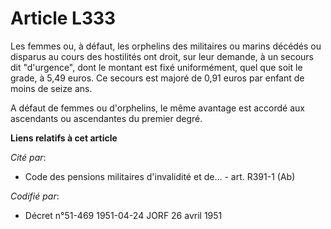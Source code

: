 # Article L333

Les femmes ou, à défaut, les orphelins des militaires ou marins décédés ou disparus au cours des hostilités ont droit, sur
leur demande, à un secours dit "d'urgence", dont le montant est fixé uniformément, quel que soit le grade, à 5,49 euros. Ce
secours est majoré de 0,91 euros par enfant de moins de seize ans.

A défaut de femmes ou d'orphelins, le même avantage est accordé aux ascendants ou ascendantes du premier degré.

**Liens relatifs à cet article**

_Cité par_:

  - Code des pensions militaires d'invalidité et de... - art. R391-1 (Ab)

_Codifié par_:

  - Décret n°51-469 1951-04-24 JORF 26 avril 1951
